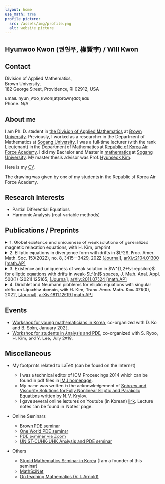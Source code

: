 ```yaml
---
layout: home
use_math: true
profile_picture:
  src: /assets/img/profile.png
  alt: website picture
---
```



<h2><strong>Hyunwoo Kwon (권현우, 權賢宇) / Will Kwon</strong></h2>

## Contact 
Division of Applied Mathematics,<br>
Brown University,<br>
182 George Street, Providence, RI 02912, USA

Email. hyun_woo_kwon[at]brown[dot]edu<br>
Phone. N/A

## About me  

I am Ph. D. student in [the Division of Applied Mathematics](https://appliedmath.brown.edu) at [Brown University](https://www.brown.edu). Previously, I worked as a researcher in the Department of Mathematics at [Sogang University](https://wwwe.sogang.ac.kr/wwwe/index_new.html). I was a full-time lecturer (with the rank Lieutenant) in the Department of Mathematics at [Republic of Korea Air Force Academy](http://www.afa.ac.kr). I did my Bachelor and Master in [mathematics](https://math.sogang.ac.kr) at [Sogang University](https://wwwe.sogang.ac.kr/wwwe/index_new.html). My master thesis advisor was Prof. [Hyunseok Kim](http://maths.sogang.ac.kr/kimh/).
 
Here is my [CV](https://willkwon-math.github.io/assets/files/CV_HKwon.pdf).

The drawing was given by one of my students in the Republic of Korea Air Force Academy.

## Research Interests
 
- Partial Differential Equations
- Harmonic Analysis (real-variable methods)

## Publications / Preprints

<details>
<summary>1. Global existence and uniqueness of weak solutions of generalized magnetic relaxation equations, with H. Kim, preprint </summary>
<div markdown="1">
**Abstract.** In preparation.
  </div>
</details>
<details>
<summary>2. Elliptic equations in divergence form with drifts in $L^2$, Proc. Amer. Math. Soc. 150(2022), no. 8, 3415–-3429, 2022 <a href="https://www.ams.org/journals/proc/0000-000-00/S0002-9939-2022-15828-6">[Journal]</a>, <a href ="https://arxiv.org/abs/2104.01300">arXiv:2104.01300 [math.AP]</a></summary> 
<div markdown="1">
**Abstract.**  We consider the Dirichlet problem for second-order linear elliptic equations in divergence form
<center>
$-\mathrm{div} (A\nabla u) + \mathbf{b}\cdot \nabla u +\lambda u = f+\mathrm{div } \mathbf{F}\quad \text{in } \Omega\quad \text{and}\quad u=0\quad \text{on } \partial\Omega$,  
</center>
in bounded Lipschitz domain $\Omega$ in $\mathbb{R}^2$, where $A:\mathbb{R}^2\rightarrow \mathbb{R}^{2^2}$, $\mathbf{b}: \Omega\rightarrow \mathbb{R}^2$, and $\lambda \geq 0$ are given. If $2<p<\infty$ and $A$ has a small mean oscillation in small balls, $\Omega$ has small Lipschitz constant, and $\mathrm{div } A, \mathbf{b}\in L^2(\Omega;\mathbb{R}^2)$, then we prove existence and uniqueness of weak solutions in $W_0^{1,p}(\Omega)$ of the problem. Similar result also holds for the dual problem.
</div>
</details>

<details>
<summary>3. Existence and uniqueness of weak solution in $W^{1,2+\varepsilon}$ for elliptic equations with drifts in weak-$L^{n}$ spaces, J. Math. Anal. Appl. 500(1) (2021) 125165, <a href = "https://www.sciencedirect.com/science/article/abs/pii/S0022247X21002444">[Journal]</a>,  <a href="https://arxiv.org/abs/2011.07524">arXiv:2011.07524 [math.AP]</a></summary>
<div markdown="1">
**Abstract.**  We consider the following Dirichlet problems for elliptic equations with singular drift $\mathbf{b}$:
<center>
$\text{(a)}\, −\mathrm{div}(A\nabla u)+\mathrm{div}(u\mathbf{b})=f,\qquad\text{(b)}\, −\mathrm{div}(A^T\nabla v)−\mathbf{b}\cdot\nabla v=g\quad \text{in } \Omega,$
</center>
where $\Omega$ is a bounded Lipschitz domain in $\mathbb{R}^n$, $n\geq 2$. Assuming that $\mathbf{b}\in L^{n,\infty}(\Omega)^n$ has non-negative weak divergence in $\Omega$, we establish existence and uniqueness of weak solution in $W^{1,2+\varepsilon}_0(\Omega)$  of the problem (b) when $A$ is bounded and uniformly elliptic. As an application, we prove unique solvability of weak solution $u$ in $W^{1,2-}_0(\Omega)$ for the problem (a) for every $f\in W^{-1,2-}(\Omega)$.
</div>
</details>

<details>
<summary>4. Dirichlet and Neumann problems for elliptic equations with singular drifts on Lipschitz domain, with H. Kim, Trans. Amer. Math. Soc. 375(9), 2022, <a href = "https://doi.org/10.1090/tran/8730">[Journal]</a>, <a href ="https://arxiv.org/abs/1811.12619">arXiv:1811.12619 [math.AP] </a>
</summary>
<div markdown="1">
**Abstract.**  We consider the Dirichlet and Neumann problems for second-order linear elliptic equations:
<center>
$−\triangle u+\mathrm{div}(u\mathbf{b})=f\quad \text{and}\quad  −\triangle v−\mathbf{b}\cdot\nabla v=g$
</center>
in a bounded Lipschitz domain $\Omega$ in $\mathbb{R}^n$ ($n\geq 3$), where $\mathbf{b}:\Omega\rightarrow \mathbb{R}^n$ is a given vector field. Under the assumption that $\mathbf{b}\in L^n(\Omega)^n$, we first establish existence and uniqueness of solutions in $L^p_{\alpha}(\Omega)$ for the Dirichlet and Neumann problems. Here $L^p_{\alpha}(\Omega)$ denotes the Sobolev space (or Bessel potential space) with the pair $(\alpha,p)$ satisfying certain conditions. These results extend the classical works of Jerison-Kenig (1995) and Fabes-Mendez-Mitrea (1998) for the Poisson equation. We also prove existence and uniqueness of solutions of the Dirichlet problem with boundary data in $L^2(\partial\Omega)$. Our results for the Dirichlet problems hold even for the case $n=2$.
</div>
</details>

## Events
- [Workshop for young mathematicians in Korea](https://sites.google.com/view/wym2022/), co-organized with D. Ko and B. Sohn, January 2022.
- [Workshop for students in Analysis and PDE](https://sites.google.com/view/wsap2018/), co-organized with S. Ryoo, H. Kim, and Y. Lee, July 2018.
 


## Miscellaneous
- My footprints related to LaTeX (can be found on the Internet)
  - I was a technical editor of ICM Proceedings 2014 which can be found in pdf files in [IMU homepage](https://www.mathunion.org/icm/proceedings/2014).
  - My name was written in the acknowledgement of [Sobolev and Viscosity Solutions for Fully Nonlinear Elliptic and Parabolic Equations](https://bookstore.ams.org/cdn-1612203880278/surv-233/~~FreeAttachments/surv-233-pref.pdf) written by N. V. Krylov.  
  - I gave several online lectures on Youtube (in Korean) [link](https://www.youtube.com/channel/UCE9KYJ_vqV0NHkvIJy4UIvA). Lecture notes can be found in 'Notes' page.
- Online Seminars
  - [Brown PDE seminar](https://www.dam.brown.edu/pde/seminar.html)
  - [One World PDE seminar](https://people.bath.ac.uk/mw2319/owpde/)
  - [PDE seminar via Zoom](https://nguyenquochung1241.wixsite.com/qhung/post/pde-seminar-via-zoom)
  - [UNIST-CUHK-UHK Analysis and PDE seminar](https://hkumath.hku.hk/~imr/event/CUHK_HKU_UNIST_Analysis_and_PDE/index.php)

- Others
  - [Stupid Mathematics Seminar in Korea](https://www.facebook.com/mungseminar)  (I am a founder of this seminar)
  - [MathSciNet](http://www.ams.org/mathscinet)
  - [On teaching Mathematics (V. I. Arnold)](https://www.uni-muenster.de/Physik.TP/~munsteg/arnold.html)
